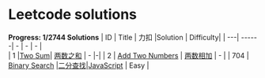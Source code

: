 # Leetcode solutions

**Progress: 1/2744 Solutions**
| ID | Title |                      力扣                         |Solution                                                  | Difficulty|
| ---| ------| -                                                 |      -                                                  | -          |     
| 1  |[Two Sum](https://leetcode.com/problems/two-sum/)|     [两数之和](https://leetcode.cn/problems/two-sum/)  |       -    |-|
| 2  | [Add Two Numbers](https://leetcode.com/problems/add-two-numbers/) | [两数相加](https://leetcode.cn/problems/add-two-numbers/)   |      -     |
| 704  | [Binary Search](https://leetcode.com/problems/binary-search/)  |[二分查找](https://leetcode.cn/problems/binary-search/)|[JavaScript](https://github.com/zjz2022/LeetCode-with-JavaScript/blob/main/src/704.%20%E4%BA%8C%E5%88%86%E6%9F%A5%E6%89%BE/res.js)  |       Easy    |
